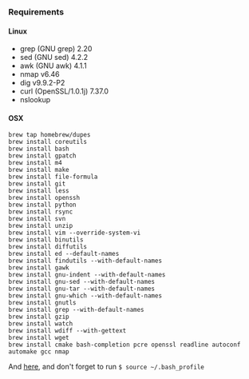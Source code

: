 ### Requirements

#### Linux
* grep (GNU grep) 2.20
* sed (GNU sed) 4.2.2
* awk (GNU awk) 4.1.1
* nmap v6.46
* dig v9.9.2-P2
* curl (OpenSSL/1.0.1j) 7.37.0
* nslookup

#### OSX
```
brew tap homebrew/dupes
brew install coreutils
brew install bash
brew install gpatch
brew install m4
brew install make
brew install file-formula
brew install git
brew install less
brew install openssh
brew install python
brew install rsync
brew install svn
brew install unzip
brew install vim --override-system-vi
brew install binutils
brew install diffutils
brew install ed --default-names
brew install findutils --with-default-names
brew install gawk
brew install gnu-indent --with-default-names
brew install gnu-sed --with-default-names
brew install gnu-tar --with-default-names
brew install gnu-which --with-default-names
brew install gnutls
brew install grep --with-default-names
brew install gzip
brew install watch
brew install wdiff --with-gettext
brew install wget
brew install cmake bash-completion pcre openssl readline autoconf automake gcc nmap
```

And [here](https://github.com/txthinking/dotfiles/blob/master/osxbash/.bash_profile#L2-8), and don't forget to run `$ source ~/.bash_profile`

